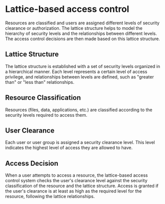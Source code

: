 # Lattice-based access control
Resources are classified and users are assigned different levels of security clearance or authorization. The lattice structure helps to model the hierarchy of security levels and the relationships between different levels. The access control decisions are then made based on this lattice structure.

## Lattice Structure
The lattice structure is established with a set of security levels organized in a hierarchical manner. Each level represents a certain level of access privilege, and relationships between levels are defined, such as "greater than" or "less than" relationships.
## Resource Classification
Resources (files, data, applications, etc.) are classified according to the security levels required to access them.
## User Clearance
Each user or user group is assigned a security clearance level. This level indicates the highest level of access they are allowed to have.
## Access Decision
When a user attempts to access a resource, the lattice-based access control system checks the user's clearance level against the security classification of the resource and the lattice structure. Access is granted if the user's clearance is at least as high as the required level for the resource, following the lattice relationships.
